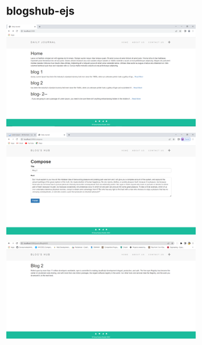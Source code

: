 # blogshub-ejs

<p align="center">
  <img src='12.png'/>
</p>
<p align="center">
  <img src='13.png'/>
</p>
<p align="center">
  <img src='14.png'/>
</p>
